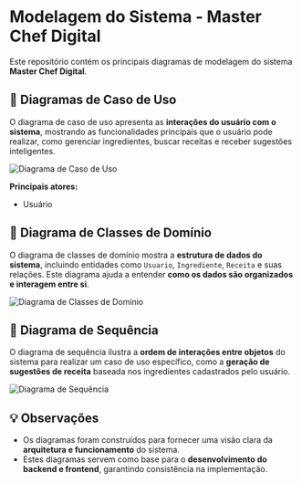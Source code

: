 # Modelagem do Sistema - Master Chef Digital

Este repositório contém os principais diagramas de modelagem do sistema **Master Chef Digital**.

## 📌 Diagramas de Caso de Uso

O diagrama de caso de uso apresenta as **interações do usuário com o sistema**, mostrando as funcionalidades principais que o usuário pode realizar, como gerenciar ingredientes, buscar receitas e receber sugestões inteligentes.

![Diagrama de Caso de Uso](https://github.com/user-attachments/assets/ebd226a5-2b91-43e4-86f7-8437f921590d)

**Principais atores:**
- Usuário

## 📌 Diagrama de Classes de Domínio

O diagrama de classes de domínio mostra a **estrutura de dados do sistema**, incluindo entidades como `Usuario`, `Ingrediente`, `Receita` e suas relações. Este diagrama ajuda a entender **como os dados são organizados e interagem entre si**.

![Diagrama de Classes de Domínio](https://github.com/user-attachments/assets/34aa2295-e323-43f9-b02f-4ed0583b6a9e)


## 📌 Diagrama de Sequência

O diagrama de sequência ilustra a **ordem de interações entre objetos** do sistema para realizar um caso de uso específico, como a **geração de sugestões de receita** baseada nos ingredientes cadastrados pelo usuário.

![Diagrama de Sequência](https://github.com/user-attachments/assets/coloque-o-link-aqui)

## 💡 Observações

- Os diagramas foram construídos para fornecer uma visão clara da **arquitetura e funcionamento** do sistema.  
- Estes diagramas servem como base para o **desenvolvimento do backend e frontend**, garantindo consistência na implementação.  
